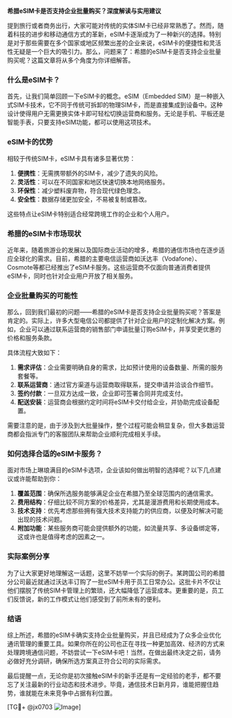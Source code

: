 **希腊eSIM卡是否支持企业批量购买？深度解读与实用建议**

提到旅行或者商务出行，大家可能对传统的实体SIM卡已经非常熟悉了。然而，随着科技的进步和移动通信方式的革新，eSIM卡逐渐成为了一种新兴的选择。特别是对于那些需要在多个国家或地区频繁出差的企业来说，eSIM卡的便捷性和灵活性无疑是一个巨大的吸引力。那么，问题来了：希腊的eSIM卡是否支持企业批量购买呢？这篇文章将从多个角度为你详细解答。

### 什么是eSIM卡？

首先，让我们简单回顾一下eSIM卡的概念。eSIM（Embedded SIM）是一种嵌入式SIM卡技术，它不同于传统可拆卸的物理SIM卡，而是直接集成到设备中。这种设计使得用户无需更换实体卡即可轻松切换运营商和服务。无论是手机、平板还是智能手表，只要支持eSIM功能，都可以使用这项技术。

### eSIM卡的优势

相较于传统SIM卡，eSIM卡具有诸多显著优势：

1. **便携性**：无需携带额外的SIM卡，减少了遗失的风险。
2. **灵活性**：可以在不同国家和地区快速切换本地网络服务。
3. **环保性**：减少塑料废弃物，符合现代绿色理念。
4. **安全性**：数据存储更加安全，不易被复制或篡改。

这些特点让eSIM卡特别适合经常跨境工作的企业和个人用户。

### 希腊的eSIM卡市场现状

近年来，随着旅游业的发展以及国际商业活动的增多，希腊的通信市场也在逐步适应全球化的需求。目前，希腊的主要电信运营商如沃达丰（Vodafone）、Cosmote等都已经推出了eSIM卡服务。这些运营商不仅面向普通消费者提供eSIM卡，同时也针对企业用户开放了相关服务。

### 企业批量购买的可能性

那么，回到我们最初的问题——希腊的eSIM卡是否支持企业批量购买呢？答案是肯定的。实际上，许多大型电信公司都提供了针对企业用户的定制化解决方案。例如，企业可以通过联系运营商的销售部门申请批量订购eSIM卡，并享受更优惠的价格和服务条款。

具体流程大致如下：
1. **需求评估**：企业需要明确自身的需求，比如预计使用的设备数量、所需的服务套餐等。
2. **联系运营商**：通过官方渠道与运营商取得联系，提交申请并洽谈合作细节。
3. **签约付款**：一旦双方达成一致，企业即可签署合同并完成支付。
4. **配送安装**：运营商会根据约定时间将eSIM卡交付给企业，并协助完成设备配置。

需要注意的是，由于涉及到大批量操作，整个过程可能会稍显复杂，但大多数运营商都会指派专门的客服团队来帮助企业顺利完成相关手续。

### 如何选择合适的eSIM卡服务？

面对市场上琳琅满目的eSIM卡选项，企业该如何做出明智的选择呢？以下几点建议或许能帮助到你：

1. **覆盖范围**：确保所选服务能够满足企业在希腊乃至全球范围内的通信需求。
2. **费用结构**：仔细比较不同方案的价格差异，尤其是漫游费用和长期使用成本。
3. **技术支持**：优先考虑那些拥有强大技术支持能力的供应商，以便及时解决可能出现的技术问题。
4. **附加功能**：某些服务商可能会提供额外的功能，如流量共享、多设备绑定等，这或许也是值得考虑的因素之一。

### 实际案例分享

为了让大家更好地理解这一话题，这里不妨举一个实际的例子。某跨国公司的希腊分公司最近就通过沃达丰订购了一批eSIM卡用于员工日常办公。这批卡片不仅让他们摆脱了传统SIM卡管理上的繁琐，还大幅降低了运营成本。更重要的是，员工们反馈说，新的工作模式让他们感受到了前所未有的便利。

### 结语

综上所述，希腊的eSIM卡确实支持企业批量购买，并且已经成为了众多企业优化通讯管理的重要工具。如果你所在的公司也正在寻找一种更加高效、经济的方式来处理跨境通信问题，不妨尝试一下eSIM卡吧！当然，在做出最终决定之前，请务必做好充分调研，确保所选方案真正符合公司的实际需求。

最后提醒一点，无论你是初次接触eSIM卡的新手还是有一定经验的老手，都不要忘了关注最新的行业动态和技术进步。毕竟，通信技术日新月异，谁能把握住趋势，谁就能在未来竞争中占据有利位置。

[TG💪+ @jx0703 ![Image](https://github.com/user-attachments/assets/dbca1d08-cadb-493c-b0ec-ad6f7a83f270)]